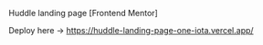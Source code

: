 Huddle landing page [Frontend Mentor]

Deploy here -> https://huddle-landing-page-one-iota.vercel.app/
